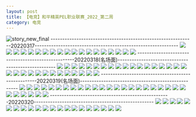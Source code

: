 ```yaml
---
layout: post
title: 【电竞】和平精英PEL职业联赛_2022_第二周
category: 电竞
---
```

![story_new_final](http://r8s97vm6g.hd-bkt.clouddn.com/img/story_new_final_0317.png)
-------------------------------------------------------------20220317-------------------------------------------------------------
![](http://r8s97vm6g.hd-bkt.clouddn.com/img/pel-0317-1.png)
![](http://r8s97vm6g.hd-bkt.clouddn.com/img/pel-0317-2.png)
![](http://r8s97vm6g.hd-bkt.clouddn.com/img/pel-0317-3.png)
![](http://r8s97vm6g.hd-bkt.clouddn.com/img/pel-0317-4.png)
![](http://r8s97vm6g.hd-bkt.clouddn.com/img/pel-0317-5.png)
![](http://r8s97vm6g.hd-bkt.clouddn.com/img/pel-0317-6.png)
![](http://r8s97vm6g.hd-bkt.clouddn.com/img/pel-0317-7.png)
![](http://r8s97vm6g.hd-bkt.clouddn.com/img/pel-0317-8.png)
![](http://r8s97vm6g.hd-bkt.clouddn.com/img/pel-0317-9.png)
![](http://r8s97vm6g.hd-bkt.clouddn.com/img/pel-0317-10.png)
![](http://r8s97vm6g.hd-bkt.clouddn.com/img/pel-0317-11.png)
![](http://r8s97vm6g.hd-bkt.clouddn.com/img/pel-0317-12.png)
![](http://r8s97vm6g.hd-bkt.clouddn.com/img/pel-0317-13.png)
![](http://r8s97vm6g.hd-bkt.clouddn.com/img/pel-0317-14.png)
![](http://r8s97vm6g.hd-bkt.clouddn.com/img/pel-0317-15.png)
![](http://r8s97vm6g.hd-bkt.clouddn.com/img/pel-0317-16.png)
![](http://r8s97vm6g.hd-bkt.clouddn.com/img/pel-0317-17.png)
![](http://r8s97vm6g.hd-bkt.clouddn.com/img/pel-0317-18.png)
![](http://r8s97vm6g.hd-bkt.clouddn.com/img/pel-0317-19.png)
---------------------------------------------------20220318(名场面)---------------------------------------------------
![](http://r8s97vm6g.hd-bkt.clouddn.com/img/pel-0318-new-1.png)
![](http://r8s97vm6g.hd-bkt.clouddn.com/img/pel-0318-new-2.png)
![](http://r8s97vm6g.hd-bkt.clouddn.com/img/pel-0318-new-3.png)
![](http://r8s97vm6g.hd-bkt.clouddn.com/img/pel-0318-new-4.png)
![](http://r8s97vm6g.hd-bkt.clouddn.com/img/pel-0318-new-5.png)
![](http://r8s97vm6g.hd-bkt.clouddn.com/img/pel-0318-new-6.png)
![](http://r8s97vm6g.hd-bkt.clouddn.com/img/pel-0318-new-7.png)
![](http://r8s97vm6g.hd-bkt.clouddn.com/img/pel-0318-new-8.png)
![](http://r8s97vm6g.hd-bkt.clouddn.com/img/pel-0318-new-9.png)
![](http://r8s97vm6g.hd-bkt.clouddn.com/img/pel-0318-new-10.png)
![](http://r8s97vm6g.hd-bkt.clouddn.com/img/pel-0318-new-11.png)
![](http://r8s97vm6g.hd-bkt.clouddn.com/img/pel-0318-new-12.png)
![](http://r8s97vm6g.hd-bkt.clouddn.com/img/pel-0318-new-13.png)
![](http://r8s97vm6g.hd-bkt.clouddn.com/img/pel-0318-new-14.png)
![](http://r8s97vm6g.hd-bkt.clouddn.com/img/pel-0318-new-15.png)
![](http://r8s97vm6g.hd-bkt.clouddn.com/img/pel-0318-new-16.png)
![](http://r8s97vm6g.hd-bkt.clouddn.com/img/pel-0318-new-17.png)
![](http://r8s97vm6g.hd-bkt.clouddn.com/img/pel-0318-new-18.png)
![](http://r8s97vm6g.hd-bkt.clouddn.com/img/pel-0318-new-19.png)
![](http://r8s97vm6g.hd-bkt.clouddn.com/img/pel-0318-new-20.png)
![](http://r8s97vm6g.hd-bkt.clouddn.com/img/pel-0318-new-21.png)
![](http://r8s97vm6g.hd-bkt.clouddn.com/img/pel-0318-new-22.png)
![](http://r8s97vm6g.hd-bkt.clouddn.com/img/pel-0318-new-23.png)
![](http://r8s97vm6g.hd-bkt.clouddn.com/img/pel-0318-new-24.png)
![](http://r8s97vm6g.hd-bkt.clouddn.com/img/pel-0318-new-25.png)
![](http://r8s97vm6g.hd-bkt.clouddn.com/img/pel-0318-new-26.png)
![](http://r8s97vm6g.hd-bkt.clouddn.com/img/pel-0318-new-27.png)
![](http://r8s97vm6g.hd-bkt.clouddn.com/img/pel-0318-new-28.png)
![](http://r8s97vm6g.hd-bkt.clouddn.com/img/pel-0318-new-29.png)
![](http://r8s97vm6g.hd-bkt.clouddn.com/img/pel-0318-new-30.png)
![](http://r8s97vm6g.hd-bkt.clouddn.com/img/pel-0318-new-31.png)
---------------------------------------------------20220319(名场面)---------------------------------------------------
![](http://r8s97vm6g.hd-bkt.clouddn.com/img/pel-0319-1.png)
![](http://r8s97vm6g.hd-bkt.clouddn.com/img/pel-0319-2.png)
![](http://r8s97vm6g.hd-bkt.clouddn.com/img/pel-0319-3.png)
![](http://r8s97vm6g.hd-bkt.clouddn.com/img/pel-0319-4.png)
![](http://r8s97vm6g.hd-bkt.clouddn.com/img/pel-0319-5.png)
![](http://r8s97vm6g.hd-bkt.clouddn.com/img/pel-0319-6.png)
![](http://r8s97vm6g.hd-bkt.clouddn.com/img/pel-0319-7.png)
![](http://r8s97vm6g.hd-bkt.clouddn.com/img/pel-0319-8.png)
![](http://r8s97vm6g.hd-bkt.clouddn.com/img/pel-0319-9.png)
![](http://r8s97vm6g.hd-bkt.clouddn.com/img/pel-0319-10.png)
![](http://r8s97vm6g.hd-bkt.clouddn.com/img/pel-0319-11.png)
![](http://r8s97vm6g.hd-bkt.clouddn.com/img/pel-0319-12.png)
![](http://r8s97vm6g.hd-bkt.clouddn.com/img/pel-0319-13.png)
![](http://r8s97vm6g.hd-bkt.clouddn.com/img/pel-0319-14.png)
![](http://r8s97vm6g.hd-bkt.clouddn.com/img/pel-0319-15.png)
![](http://r8s97vm6g.hd-bkt.clouddn.com/img/pel-0319-16.png)
![](http://r8s97vm6g.hd-bkt.clouddn.com/img/pel-0319-17.png)
![](http://r8s97vm6g.hd-bkt.clouddn.com/img/pel-0319-18.png)
![](http://r8s97vm6g.hd-bkt.clouddn.com/img/pel-0319-19.png)
![](http://r8s97vm6g.hd-bkt.clouddn.com/img/pel-0319-20.png)
![](http://r8s97vm6g.hd-bkt.clouddn.com/img/pel-0319-21.png)
![](http://r8s97vm6g.hd-bkt.clouddn.com/img/pel-0319-22.png)
![](http://r8s97vm6g.hd-bkt.clouddn.com/img/pel-0319-23.png)
![](http://r8s97vm6g.hd-bkt.clouddn.com/img/pel-0319-24.png)
![](http://r8s97vm6g.hd-bkt.clouddn.com/img/pel-0319-25.png)
![](http://r8s97vm6g.hd-bkt.clouddn.com/img/pel-0319-26.png)
![](http://r8s97vm6g.hd-bkt.clouddn.com/img/pel-0319-27.png)
![](http://r8s97vm6g.hd-bkt.clouddn.com/img/pel-0319-28.png)
![](http://r8s97vm6g.hd-bkt.clouddn.com/img/pel-0319-29.png)
---------------------------------------------------20220320---------------------------------------------------
![](http://r8s97vm6g.hd-bkt.clouddn.com/img/pel-final-0320-1.png)
![](http://r8s97vm6g.hd-bkt.clouddn.com/img/pel-final-0320-2.png)
![](http://r8s97vm6g.hd-bkt.clouddn.com/img/pel-final-0320-3.png)
![](http://r8s97vm6g.hd-bkt.clouddn.com/img/pel-final-0320-4.png)
![](http://r8s97vm6g.hd-bkt.clouddn.com/img/pel-final-0320-5.png)
![](http://r8s97vm6g.hd-bkt.clouddn.com/img/pel-final-0320-6.png)
![](http://r8s97vm6g.hd-bkt.clouddn.com/img/pel-final-0320-7.png)
![](http://r8s97vm6g.hd-bkt.clouddn.com/img/pel-final-0320-8.png)
![](http://r8s97vm6g.hd-bkt.clouddn.com/img/pel-final-0320-9.png)
![](http://r8s97vm6g.hd-bkt.clouddn.com/img/pel-final-0320-10.png)
![](http://r8s97vm6g.hd-bkt.clouddn.com/img/pel-final-0320-11.png)
![](http://r8s97vm6g.hd-bkt.clouddn.com/img/pel-final-0320-12.png)
![](http://r8s97vm6g.hd-bkt.clouddn.com/img/pel-final-0320-13.png)
![](http://r8s97vm6g.hd-bkt.clouddn.com/img/pel-final-0320-14.png)
![](http://r8s97vm6g.hd-bkt.clouddn.com/img/pel-final-0320-15.png)
![](http://r8s97vm6g.hd-bkt.clouddn.com/img/pel-final-0320-16.png)
![](http://r8s97vm6g.hd-bkt.clouddn.com/img/pel-final-0320-17.png)
![](http://r8s97vm6g.hd-bkt.clouddn.com/img/pel-final-0320-18.png)
![](http://r8s97vm6g.hd-bkt.clouddn.com/img/pel-final-0320-19.png)
![](http://r8s97vm6g.hd-bkt.clouddn.com/img/pel-final-0320-20.png)
![](http://r8s97vm6g.hd-bkt.clouddn.com/img/pel-final-0320-21.png)
